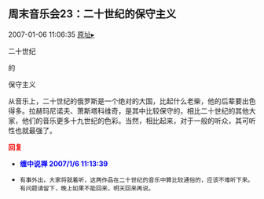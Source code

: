 ## 周末音乐会23：二十世纪的保守主义
2007-01-06 11:06:35
[原址▸](http://www.fxgan.com/chan_time/2007_01_06/391.htm)


二十世纪

的

保守主义

从音乐上，二十世纪的俄罗斯是一个绝对的大国，比起什么老柴，他的后辈要出色得多。拉赫玛尼诺夫、萧斯塔科维奇，是其中比较保守的，相比二十世纪的其他大家，他们的音乐更多十九世纪的色彩。当然，相比起来，对于一般的听众，其可听性也就最强了。




**<font color='red'>回复</font>**


- **<font color='blue'>缠中说禅 2007/1/6 11:13:39</font>**
- ```
  有事外出，大家将就着听，这两作品在二十世纪的音乐中算比较通俗的，应该不难听下来。
  有问题请留下，晚上如果不能回来，明天回来再说。
  ```
